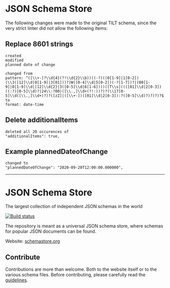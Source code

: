 # JSON Schema Store

The following changes were made to the original TILT schema, since the very strict linter did not allow the following items:

## Replace 8601 strings
```
created
modified
planned date of change 

changed from
pattern: ^([\\+-]?\\d{4}(?!\\d{2}\\b))((-?)((0[1-9]|1[0-2])(\\3([12]\\d|0[1-9]|3[01]))?|W([0-4]\\d|5[0-2])(-?[1-7])?|(00[1-9]|0[1-9]\\d|[12]\\d{2}|3([0-5]\\d|6[1-6])))([T\\s]((([01]\\d|2[0-3])((:?)[0-5]\\d)?|24\\:?00)([\\.,]\\d+(?!:))?)?(\\17[0-5]\\d([\\.,]\\d+)?)?([zZ]|([\\+-])([01]\\d|2[0-3]):?([0-5]\\d)?)?)?)?$
to
format: date-time
```

## Delete additionalItems
```
deleted all 20 occurences of 
"additionalItems": true,
```

## Example plannedDateofChange
```
changed to
"plannedDateOfChange": "2020-09-20T12:00:00.000000",
```


---


# JSON Schema Store

The largest collection of independent JSON schemas in the world

[![Build status](https://github.com/SchemaStore/schemastore/workflows/Node.js%20CI/badge.svg)](https://github.com/SchemaStore/schemastore/actions)

The repository is meant as a universal JSON schema store, where schemas for popular JSON documents can be found.

Website: [schemastore.org](https://www.schemastore.org/json/)

## Contribute

Contributions are more than welcome. Both to the website itself or to the various schema files. Before contributing, please carefully read the [guidelines](./CONTRIBUTING.md).
